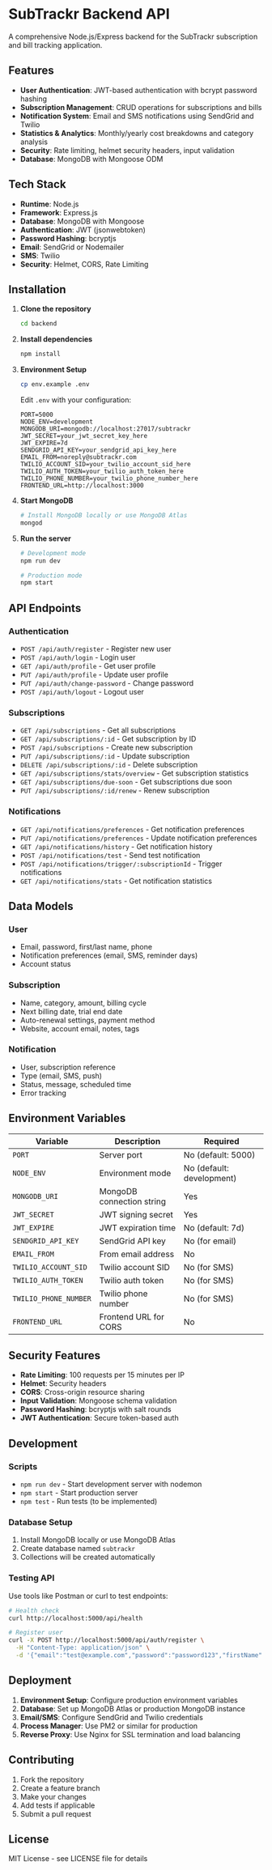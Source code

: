 # SubTrackr Backend API

A comprehensive Node.js/Express backend for the SubTrackr subscription and bill tracking application.

## Features

- **User Authentication**: JWT-based authentication with bcrypt password hashing
- **Subscription Management**: CRUD operations for subscriptions and bills
- **Notification System**: Email and SMS notifications using SendGrid and Twilio
- **Statistics & Analytics**: Monthly/yearly cost breakdowns and category analysis
- **Security**: Rate limiting, helmet security headers, input validation
- **Database**: MongoDB with Mongoose ODM

## Tech Stack

- **Runtime**: Node.js
- **Framework**: Express.js
- **Database**: MongoDB with Mongoose
- **Authentication**: JWT (jsonwebtoken)
- **Password Hashing**: bcryptjs
- **Email**: SendGrid or Nodemailer
- **SMS**: Twilio
- **Security**: Helmet, CORS, Rate Limiting

## Installation

1. **Clone the repository**
   ```bash
   cd backend
   ```

2. **Install dependencies**
   ```bash
   npm install
   ```

3. **Environment Setup**
   ```bash
   cp env.example .env
   ```
   
   Edit `.env` with your configuration:
   ```env
   PORT=5000
   NODE_ENV=development
   MONGODB_URI=mongodb://localhost:27017/subtrackr
   JWT_SECRET=your_jwt_secret_key_here
   JWT_EXPIRE=7d
   SENDGRID_API_KEY=your_sendgrid_api_key_here
   EMAIL_FROM=noreply@subtrackr.com
   TWILIO_ACCOUNT_SID=your_twilio_account_sid_here
   TWILIO_AUTH_TOKEN=your_twilio_auth_token_here
   TWILIO_PHONE_NUMBER=your_twilio_phone_number_here
   FRONTEND_URL=http://localhost:3000
   ```

4. **Start MongoDB**
   ```bash
   # Install MongoDB locally or use MongoDB Atlas
   mongod
   ```

5. **Run the server**
   ```bash
   # Development mode
   npm run dev
   
   # Production mode
   npm start
   ```

## API Endpoints

### Authentication

- `POST /api/auth/register` - Register new user
- `POST /api/auth/login` - Login user
- `GET /api/auth/profile` - Get user profile
- `PUT /api/auth/profile` - Update user profile
- `PUT /api/auth/change-password` - Change password
- `POST /api/auth/logout` - Logout user

### Subscriptions

- `GET /api/subscriptions` - Get all subscriptions
- `GET /api/subscriptions/:id` - Get subscription by ID
- `POST /api/subscriptions` - Create new subscription
- `PUT /api/subscriptions/:id` - Update subscription
- `DELETE /api/subscriptions/:id` - Delete subscription
- `GET /api/subscriptions/stats/overview` - Get subscription statistics
- `GET /api/subscriptions/due-soon` - Get subscriptions due soon
- `PUT /api/subscriptions/:id/renew` - Renew subscription

### Notifications

- `GET /api/notifications/preferences` - Get notification preferences
- `PUT /api/notifications/preferences` - Update notification preferences
- `GET /api/notifications/history` - Get notification history
- `POST /api/notifications/test` - Send test notification
- `POST /api/notifications/trigger/:subscriptionId` - Trigger notifications
- `GET /api/notifications/stats` - Get notification statistics

## Data Models

### User
- Email, password, first/last name, phone
- Notification preferences (email, SMS, reminder days)
- Account status

### Subscription
- Name, category, amount, billing cycle
- Next billing date, trial end date
- Auto-renewal settings, payment method
- Website, account email, notes, tags

### Notification
- User, subscription reference
- Type (email, SMS, push)
- Status, message, scheduled time
- Error tracking

## Environment Variables

| Variable | Description | Required |
|----------|-------------|----------|
| `PORT` | Server port | No (default: 5000) |
| `NODE_ENV` | Environment mode | No (default: development) |
| `MONGODB_URI` | MongoDB connection string | Yes |
| `JWT_SECRET` | JWT signing secret | Yes |
| `JWT_EXPIRE` | JWT expiration time | No (default: 7d) |
| `SENDGRID_API_KEY` | SendGrid API key | No (for email) |
| `EMAIL_FROM` | From email address | No |
| `TWILIO_ACCOUNT_SID` | Twilio account SID | No (for SMS) |
| `TWILIO_AUTH_TOKEN` | Twilio auth token | No (for SMS) |
| `TWILIO_PHONE_NUMBER` | Twilio phone number | No (for SMS) |
| `FRONTEND_URL` | Frontend URL for CORS | No |

## Security Features

- **Rate Limiting**: 100 requests per 15 minutes per IP
- **Helmet**: Security headers
- **CORS**: Cross-origin resource sharing
- **Input Validation**: Mongoose schema validation
- **Password Hashing**: bcryptjs with salt rounds
- **JWT Authentication**: Secure token-based auth

## Development

### Scripts
- `npm run dev` - Start development server with nodemon
- `npm start` - Start production server
- `npm test` - Run tests (to be implemented)

### Database Setup
1. Install MongoDB locally or use MongoDB Atlas
2. Create database named `subtrackr`
3. Collections will be created automatically

### Testing API
Use tools like Postman or curl to test endpoints:

```bash
# Health check
curl http://localhost:5000/api/health

# Register user
curl -X POST http://localhost:5000/api/auth/register \
  -H "Content-Type: application/json" \
  -d '{"email":"test@example.com","password":"password123","firstName":"John","lastName":"Doe"}'
```

## Deployment

1. **Environment Setup**: Configure production environment variables
2. **Database**: Set up MongoDB Atlas or production MongoDB instance
3. **Email/SMS**: Configure SendGrid and Twilio credentials
4. **Process Manager**: Use PM2 or similar for production
5. **Reverse Proxy**: Use Nginx for SSL termination and load balancing

## Contributing

1. Fork the repository
2. Create a feature branch
3. Make your changes
4. Add tests if applicable
5. Submit a pull request

## License

MIT License - see LICENSE file for details 